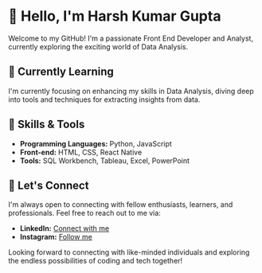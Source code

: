 

# 👋 Hello, I'm Harsh Kumar Gupta 

Welcome to my GitHub! I'm a passionate Front End Developer and Analyst, currently exploring the exciting world of Data Analysis.

## 🌱 Currently Learning

I'm currently focusing on enhancing my skills in Data Analysis, diving deep into tools and techniques for extracting insights from data.

## 🔧 Skills & Tools

- **Programming Languages:** Python, JavaScript
- **Front-end:** HTML, CSS, React Native
- **Tools:** SQL Workbench, Tableau, Excel, PowerPoint

## 🤝 Let's Connect

I'm always open to connecting with fellow enthusiasts, learners, and professionals. Feel free to reach out to me via:

- **LinkedIn:** [Connect with me](https://www.linkedin.com/in/harshkumargupta49/)
- **Instagram:** [Follow me](https://www.instagram.com/simplii_harsh/)

Looking forward to connecting with like-minded individuals and exploring the endless possibilities of coding and tech together!
